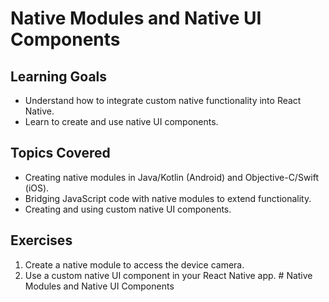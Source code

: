 # Native Modules and Native UI Components

## Learning Goals
- Understand how to integrate custom native functionality into React Native.
- Learn to create and use native UI components.

## Topics Covered
- Creating native modules in Java/Kotlin (Android) and Objective-C/Swift (iOS).
- Bridging JavaScript code with native modules to extend functionality.
- Creating and using custom native UI components.

## Exercises
1. Create a native module to access the device camera.
2. Use a custom native UI component in your React Native app.
﻿# Native Modules and Native UI Components
